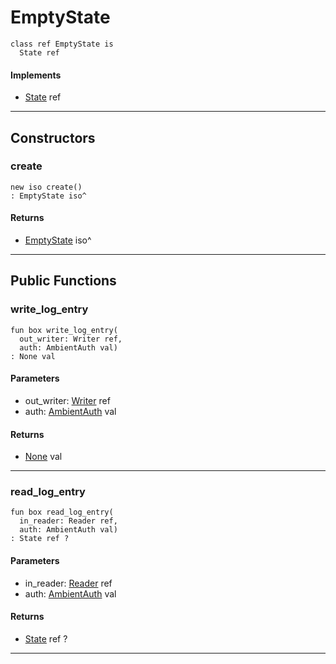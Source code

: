 # EmptyState

```pony
class ref EmptyState is
  State ref
```

#### Implements

* [State](wallaroo-core-state-State) ref

---

## Constructors

### create

```pony
new iso create()
: EmptyState iso^
```

#### Returns

* [EmptyState](wallaroo-core-state-EmptyState) iso^

---

## Public Functions

### write_log_entry

```pony
fun box write_log_entry(
  out_writer: Writer ref,
  auth: AmbientAuth val)
: None val
```
#### Parameters

*   out_writer: [Writer](buffered-Writer) ref
*   auth: [AmbientAuth](builtin-AmbientAuth) val

#### Returns

* [None](builtin-None) val

---

### read_log_entry

```pony
fun box read_log_entry(
  in_reader: Reader ref,
  auth: AmbientAuth val)
: State ref ?
```
#### Parameters

*   in_reader: [Reader](buffered-Reader) ref
*   auth: [AmbientAuth](builtin-AmbientAuth) val

#### Returns

* [State](wallaroo-core-state-State) ref ?

---

